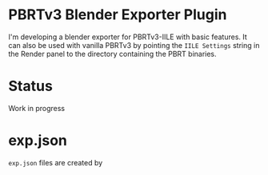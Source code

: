 # PBRTv3 Blender Exporter Plugin

I'm developing a blender exporter for PBRTv3-IILE with basic features. It can also be used with vanilla PBRTv3 by pointing the `IILE Settings` string in the Render panel to the directory containing the PBRT binaries.

# Status

Work in progress

# exp.json

`exp.json` files are created by
